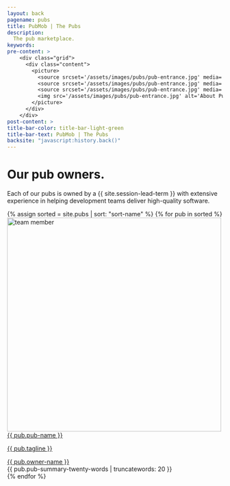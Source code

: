 ```yaml
---
layout: back
pagename: pubs
title: PubMob | The Pubs
description:
  The pub marketplace.
keywords:
pre-content: >
    <div class="grid">
      <div class="content">
        <picture>
          <source srcset='/assets/images/pubs/pub-entrance.jpg' media='(max-width: 1080px)'>
          <source srcset='/assets/images/pubs/pub-entrance.jpg' media='(min-width: 960px)'>
          <source srcset='/assets/images/pubs/pub-entrance.jpg' media='(min-width: 830px'>
          <img src='/assets/images/pubs/pub-entrance.jpg' alt='About PubMob'>
        </picture>
      </div>
    </div>
post-content: >
title-bar-color: title-bar-light-green
title-bar-text: PubMob | The Pubs
backsite: "javascript:history.back()"
---
```

<h1>Our pub owners.</h1>
<p>Each of our pubs is owned by a {{ site.session-lead-term }} with extensive experience in helping development teams deliver high-quality software.</p>
<div class="pub-owners">
  {% assign sorted = site.pubs | sort: "sort-name" %}
  {% for pub in sorted %}
  <div class="team-member">
    <div class="team-img">
      <a href="/pubs/{{ pub.session-lead-id }}">
        <img src="/assets/images/pubs/{{ pub.session-lead-id }}.{{ pub.session-lead-photo-extension }}" width="500" height="500" alt="team member" class="img-responsive">
      </a>
      <div class="team-hover">
        <a href="/pubs/{{ pub.session-lead-id }}">
          <span class="team-title">{{ pub.pub-name }}</span>
        </a>
        <a href="/pubs/{{ pub.session-lead-id }}"><p>{{ pub.tagline }}</p></a>
      </div>
    </div>
    <div class="owner-name">
      <span><a href="/pubs/{{ pub.session-lead-id }}">{{ pub.owner-name }}</a></span>
    </div>
    <div class="team-summary">
      <span>{{ pub.pub-summary-twenty-words | truncatewords: 20 }}</span>
    </div>
  </div>
  {% endfor %}
</div>
